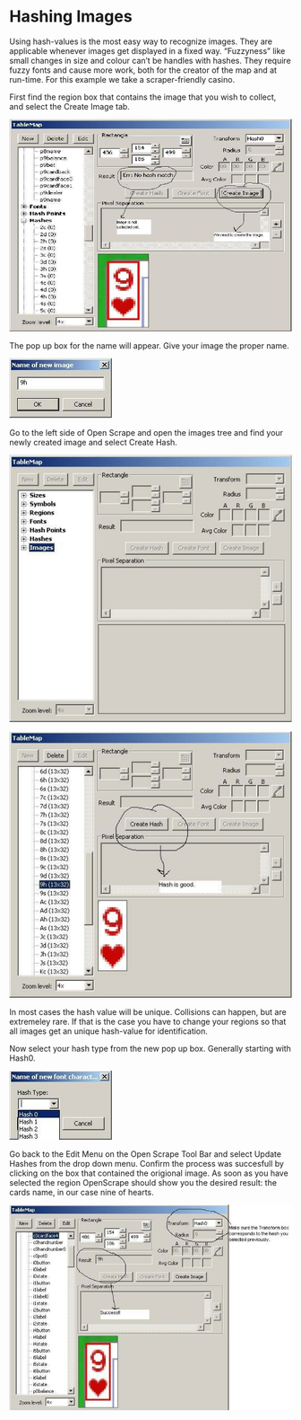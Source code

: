 # Hashing Images

Using hash-values is the most easy way to recognize images. They are
applicable whenever images get displayed in a fixed way. “Fuzzyness”
like small changes in size and colour can’t be handles with hashes. They
require fuzzy fonts and cause more work, both for the creator of the map
and at run-time. For this example we take a scraper-friendly casino.

First find the region box that contains the image that you wish to
collect, and select the Create Image tab.

![image](images_hasing_images/image2.jpg)

The pop up box for the name will appear. Give your image the proper
name.

![image](images_hasing_images/image3.jpg)

Go to the left side of Open Scrape and open the images tree and find
your newly created image and select Create Hash.

![image](images_hasing_images/image4.jpg)

![image](images_hasing_images/image5.jpg)

In most cases the hash value will be unique. Collisions can happen, but
are extremeley rare. If that is the case you have to change your regions
so that all images get an unique hash-value for identification.

Now select your hash type from the new pop up box. Generally starting
with Hash0.

![image](images_hasing_images/image6.jpg)

Go back to the Edit Menu on the Open Scrape Tool Bar and select Update
Hashes from the drop down menu. Confirm the process was succesfull by
clicking on the box that contained the origional image. As soon as you
have selected the region OpenScrape should show you the desired result:
the cards name, in our case nine of hearts.

![image](images_hasing_images/image9.jpg)
